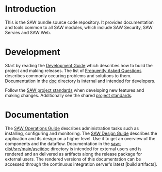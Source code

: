 # Introduction

This is the SAW bundle source code repository.  It provides
documentation and tools common to all SAW modules, which include SAW
Security, SAW Servies and SAW Web.

# Development

Start by reading the [Development Guide](doc/development.md) which
describes how to build the project and making releases.  The list
of [Frequently Asked Questions](doc/faq.md) describes commonly
occuring problems and solutions to them.  Documentation in
the [doc](doc) directory is internal and intended for developers.

Follow the [SAW project standards] when developing new features and
making changes.  Additionally see the shared [project standards].

[project standards]: https://confluence.synchronoss.net:8443/display/BDA/Project+Standards
[SAW project standards]: https://confluence.synchronoss.net:8443/display/BDA/SAW+Project+Standards

# Documentation

The [SAW Operations Guide] describes administration tasks such as
installing, configuring and monitoring.  The [SAW Design Guide]
describes the application and its design on a higher level.  Use it to
get an overview of the components and the dataflow.  Documentation in
the [saw-dist/src/main/asciidoc](saw-dist/src/main/asciidoc) directory
is intended for external users and is rendered and an delivered as
artifacts along the release package for external users.  The rendered
versions of this documentation can be accessed through the continuous
integration server's latest [build artifacts].

[SAW Operations Guide]: saw-dist/src/main/asciidoc/saw-operations/index.adoc
[SAW Design Guide]: saw-dist/src/main/asciidoc/saw-design/index.adoc
[documentation artifacts]: https://bamboo.synchronoss.net:8443/browse/BDA-BDASAW/latest/artifact/shared/Documentation/index.html

